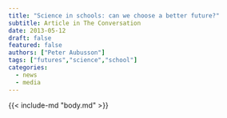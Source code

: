 ```yaml
---
title: "Science in schools: can we choose a better future?"
subtitle: Article in The Conversation
date: 2013-05-12
draft: false
featured: false
authors: ["Peter Aubusson"]
tags: ["futures","science","school"]
categories:
  - news
  - media
---
```


{{< include-md "body.md" >}}